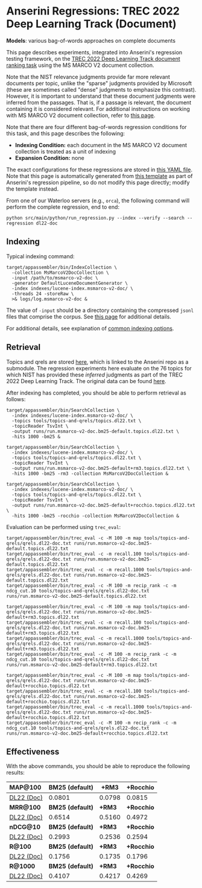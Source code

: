 # Anserini Regressions: TREC 2022 Deep Learning Track (Document)

**Models**: various bag-of-words approaches on complete documents

This page describes experiments, integrated into Anserini's regression testing framework, on the [TREC 2022 Deep Learning Track document ranking task](https://trec.nist.gov/data/deep2022.html) using the MS MARCO V2 document collection.

Note that the NIST relevance judgments provide far more relevant documents per topic, unlike the "sparse" judgments provided by Microsoft (these are sometimes called "dense" judgments to emphasize this contrast).
However, it is important to understand that these document judgments were inferred from the passages.
That is, if a passage is relevant, the document containing it is considered relevant.
For additional instructions on working with MS MARCO V2 document collection, refer to [this page](../../docs/experiments-msmarco-v2.md).

Note that there are four different bag-of-words regression conditions for this task, and this page describes the following:

+ **Indexing Condition:** each document in the MS MARCO V2 document collection is treated as a unit of indexing
+ **Expansion Condition:** none

The exact configurations for these regressions are stored in [this YAML file](../../src/main/resources/regression/dl22-doc.yaml).
Note that this page is automatically generated from [this template](../../src/main/resources/docgen/templates/dl22-doc.template) as part of Anserini's regression pipeline, so do not modify this page directly; modify the template instead.

From one of our Waterloo servers (e.g., `orca`), the following command will perform the complete regression, end to end:

```
python src/main/python/run_regression.py --index --verify --search --regression dl22-doc
```

## Indexing

Typical indexing command:

```
target/appassembler/bin/IndexCollection \
  -collection MsMarcoV2DocCollection \
  -input /path/to/msmarco-v2-doc \
  -generator DefaultLuceneDocumentGenerator \
  -index indexes/lucene-index.msmarco-v2-doc/ \
  -threads 24 -storeRaw \
  >& logs/log.msmarco-v2-doc &
```

The value of `-input` should be a directory containing the compressed `jsonl` files that comprise the corpus.
See [this page](../../docs/experiments-msmarco-v2.md) for additional details.

For additional details, see explanation of [common indexing options](../../docs/common-indexing-options.md).

## Retrieval

Topics and qrels are stored [here](https://github.com/castorini/anserini-tools/tree/master/topics-and-qrels), which is linked to the Anserini repo as a submodule.
The regression experiments here evaluate on the 76 topics for which NIST has provided these _inferred_ judgments as part of the TREC 2022 Deep Learning Track.
The original data can be found [here](https://trec.nist.gov/data/deep2022.html).

After indexing has completed, you should be able to perform retrieval as follows:

```
target/appassembler/bin/SearchCollection \
  -index indexes/lucene-index.msmarco-v2-doc/ \
  -topics tools/topics-and-qrels/topics.dl22.txt \
  -topicReader TsvInt \
  -output runs/run.msmarco-v2-doc.bm25-default.topics.dl22.txt \
  -hits 1000 -bm25 &

target/appassembler/bin/SearchCollection \
  -index indexes/lucene-index.msmarco-v2-doc/ \
  -topics tools/topics-and-qrels/topics.dl22.txt \
  -topicReader TsvInt \
  -output runs/run.msmarco-v2-doc.bm25-default+rm3.topics.dl22.txt \
  -hits 1000 -bm25 -rm3 -collection MsMarcoV2DocCollection &

target/appassembler/bin/SearchCollection \
  -index indexes/lucene-index.msmarco-v2-doc/ \
  -topics tools/topics-and-qrels/topics.dl22.txt \
  -topicReader TsvInt \
  -output runs/run.msmarco-v2-doc.bm25-default+rocchio.topics.dl22.txt \
  -hits 1000 -bm25 -rocchio -collection MsMarcoV2DocCollection &
```

Evaluation can be performed using `trec_eval`:

```
target/appassembler/bin/trec_eval -c -M 100 -m map tools/topics-and-qrels/qrels.dl22-doc.txt runs/run.msmarco-v2-doc.bm25-default.topics.dl22.txt
target/appassembler/bin/trec_eval -c -m recall.100 tools/topics-and-qrels/qrels.dl22-doc.txt runs/run.msmarco-v2-doc.bm25-default.topics.dl22.txt
target/appassembler/bin/trec_eval -c -m recall.1000 tools/topics-and-qrels/qrels.dl22-doc.txt runs/run.msmarco-v2-doc.bm25-default.topics.dl22.txt
target/appassembler/bin/trec_eval -c -M 100 -m recip_rank -c -m ndcg_cut.10 tools/topics-and-qrels/qrels.dl22-doc.txt runs/run.msmarco-v2-doc.bm25-default.topics.dl22.txt

target/appassembler/bin/trec_eval -c -M 100 -m map tools/topics-and-qrels/qrels.dl22-doc.txt runs/run.msmarco-v2-doc.bm25-default+rm3.topics.dl22.txt
target/appassembler/bin/trec_eval -c -m recall.100 tools/topics-and-qrels/qrels.dl22-doc.txt runs/run.msmarco-v2-doc.bm25-default+rm3.topics.dl22.txt
target/appassembler/bin/trec_eval -c -m recall.1000 tools/topics-and-qrels/qrels.dl22-doc.txt runs/run.msmarco-v2-doc.bm25-default+rm3.topics.dl22.txt
target/appassembler/bin/trec_eval -c -M 100 -m recip_rank -c -m ndcg_cut.10 tools/topics-and-qrels/qrels.dl22-doc.txt runs/run.msmarco-v2-doc.bm25-default+rm3.topics.dl22.txt

target/appassembler/bin/trec_eval -c -M 100 -m map tools/topics-and-qrels/qrels.dl22-doc.txt runs/run.msmarco-v2-doc.bm25-default+rocchio.topics.dl22.txt
target/appassembler/bin/trec_eval -c -m recall.100 tools/topics-and-qrels/qrels.dl22-doc.txt runs/run.msmarco-v2-doc.bm25-default+rocchio.topics.dl22.txt
target/appassembler/bin/trec_eval -c -m recall.1000 tools/topics-and-qrels/qrels.dl22-doc.txt runs/run.msmarco-v2-doc.bm25-default+rocchio.topics.dl22.txt
target/appassembler/bin/trec_eval -c -M 100 -m recip_rank -c -m ndcg_cut.10 tools/topics-and-qrels/qrels.dl22-doc.txt runs/run.msmarco-v2-doc.bm25-default+rocchio.topics.dl22.txt
```

## Effectiveness

With the above commands, you should be able to reproduce the following results:

| **MAP@100**                                                                                                  | **BM25 (default)**| **+RM3**  | **+Rocchio**|
|:-------------------------------------------------------------------------------------------------------------|-----------|-----------|-----------|
| [DL22 (Doc)](https://microsoft.github.io/msmarco/TREC-Deep-Learning)                                         | 0.0801    | 0.0798    | 0.0815    |
| **MRR@100**                                                                                                  | **BM25 (default)**| **+RM3**  | **+Rocchio**|
| [DL22 (Doc)](https://microsoft.github.io/msmarco/TREC-Deep-Learning)                                         | 0.6514    | 0.5160    | 0.4972    |
| **nDCG@10**                                                                                                  | **BM25 (default)**| **+RM3**  | **+Rocchio**|
| [DL22 (Doc)](https://microsoft.github.io/msmarco/TREC-Deep-Learning)                                         | 0.2993    | 0.2536    | 0.2594    |
| **R@100**                                                                                                    | **BM25 (default)**| **+RM3**  | **+Rocchio**|
| [DL22 (Doc)](https://microsoft.github.io/msmarco/TREC-Deep-Learning)                                         | 0.1756    | 0.1735    | 0.1796    |
| **R@1000**                                                                                                   | **BM25 (default)**| **+RM3**  | **+Rocchio**|
| [DL22 (Doc)](https://microsoft.github.io/msmarco/TREC-Deep-Learning)                                         | 0.4107    | 0.4217    | 0.4269    |
